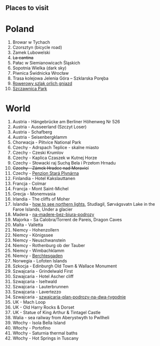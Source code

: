 Places to visit
---------------

Poland
======
1. Browar w Tychach
1. Czorsztyn (bicycle road)
1. Zamek Lubowelski
1. ~~La cantina~~
1. Pałac w Siemianowicach Śląskich
1. Sopotnia Wielka (dark sky)
1. Piwnica Świdnicka Wrocław
1. Trasa kolejowa Jelenia Góra – Szklarska Poręba
1. [Rowerowy szlak orlich gniazd](https://www.orlegniazda.pl/route/12398/szlak-rowerowy-orlich-gniazd)
1. [Szczawnica Park](https://szczawnica-park.pl)

World
=====
1. Austria - Hängebrücke am Berliner Höhenweg Nr 526
1. Austria - Ausseerland (Szczyt Loser)
1. Austria - Schafberg
1. Austria - Seisenbergklamm
1. Chorwacja - Plitvice National Park
1. Czechy - Adrspach Teplice - skalne miasto
1. Czechy - Czeski Krumlov
1. Czechy - Kaplica Czaszek w Kutnej Horze
1. Czechy - Słowacki raj Suchą Bela i Przełom Hrnadu
1. ~~Czechy - Zámek Hradec nad Moravicí~~
1. Czechy - [Penzion Stará Plynárna](https://staraplynarna.cz)
1. Finlandia - Hotel Kakslauttanen
1. Francja - Colmar
1. Francja - Mont Saint-Michel
1. Grecja -  Monemvasia
1. Irlandia - The cliffs of Moher
1. Islandia - [how to see northern lights](https://www.wykop.pl/link/5324923/jak-zobaczyc-zorze-polarna-na-islandii-poradnik-krok-po-kroku/), Studlagil, Sørvágsvatn Lake in the Faroe Islands, Under a glacier
1. Madera - [na-madere-bez-biura-podrozy](https://madera.org.pl/na-madere-bez-biura-podrozy/)
1. Majorka - Sa Calobra/Torrent de Pareis, Dragon Caves
1. Malta - Valletta
1. Niemcy - Hohenzollern
1. Niemcy - Königssee
1. Niemcy - Neuschwanstein
1. Niemcy - Rothenburg ob der Tauber
1. Niemcy - Wimbachklamm
1. Niemcy - [Berchtesgaden](https://www.wykop.pl/link/6660329/berchtesgaden-i-okolice-co-zobaczyc/) 
1. Norwegia - Lofoten Islands
1. Szkocja - Edinburgh Old Town & Wallace Monument
1. Szwajcaria - Grindelwald First
1. Szwajcaria - Hotel Ascher cliff
1. Szwajcaria - Iseltwald
1. Szwajcaria - Lauterbrunnen
1. Szwajcaria - Lavertezzo
1. Szwajcaria - [szwajcaria-plan-podrozy-na-dwa-tygodnie](https://www.places2visit.pl/miejsca/szwajcaria-plan-podrozy-na-dwa-tygodnie/)
1. UK - Mach Loop
1. UK - Old Harry Rocks & Dorset
1. UK - Statue of King Arthur & Tintagel Castle
1. Walia - sea railway from Aberystwyth to Pwllheli
1. Włochy - Isola Bella Island
1. Włochy - Portofino
1. Włochy - Saturnia thermal baths
1. Włochy - Hot Springs in Tuscany
